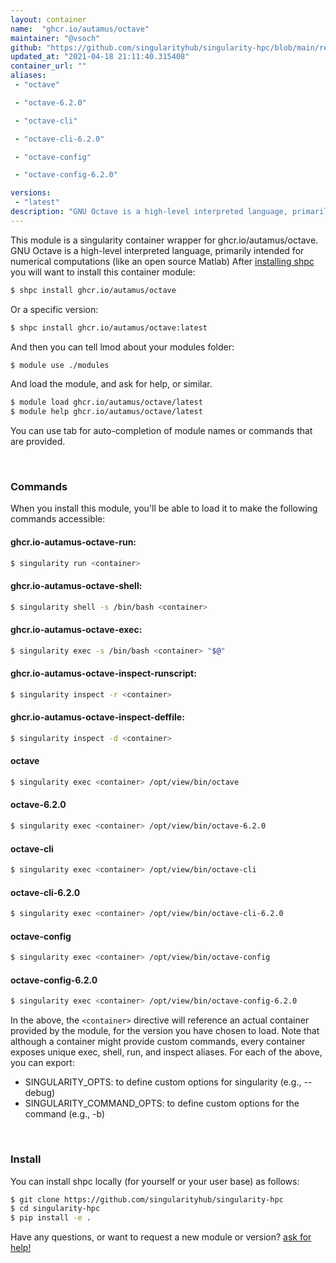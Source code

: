 ```yaml
---
layout: container
name:  "ghcr.io/autamus/octave"
maintainer: "@vsoch"
github: "https://github.com/singularityhub/singularity-hpc/blob/main/registry/ghcr.io/autamus/octave/container.yaml"
updated_at: "2021-04-18 21:11:40.315408"
container_url: ""
aliases:
 - "octave"

 - "octave-6.2.0"

 - "octave-cli"

 - "octave-cli-6.2.0"

 - "octave-config"

 - "octave-config-6.2.0"

versions:
 - "latest"
description: "GNU Octave is a high-level interpreted language, primarily intended for numerical computations (like an open source Matlab)"
---
```


This module is a singularity container wrapper for ghcr.io/autamus/octave.
GNU Octave is a high-level interpreted language, primarily intended for numerical computations (like an open source Matlab)
After [installing shpc](#install) you will want to install this container module:

```bash
$ shpc install ghcr.io/autamus/octave
```

Or a specific version:

```bash
$ shpc install ghcr.io/autamus/octave:latest
```

And then you can tell lmod about your modules folder:

```bash
$ module use ./modules
```

And load the module, and ask for help, or similar.

```bash
$ module load ghcr.io/autamus/octave/latest
$ module help ghcr.io/autamus/octave/latest
```

You can use tab for auto-completion of module names or commands that are provided.

<br>

### Commands

When you install this module, you'll be able to load it to make the following commands accessible:

#### ghcr.io-autamus-octave-run:

```bash
$ singularity run <container>
```

#### ghcr.io-autamus-octave-shell:

```bash
$ singularity shell -s /bin/bash <container>
```

#### ghcr.io-autamus-octave-exec:

```bash
$ singularity exec -s /bin/bash <container> "$@"
```

#### ghcr.io-autamus-octave-inspect-runscript:

```bash
$ singularity inspect -r <container>
```

#### ghcr.io-autamus-octave-inspect-deffile:

```bash
$ singularity inspect -d <container>
```


#### octave
       
```bash
$ singularity exec <container> /opt/view/bin/octave
```


#### octave-6.2.0
       
```bash
$ singularity exec <container> /opt/view/bin/octave-6.2.0
```


#### octave-cli
       
```bash
$ singularity exec <container> /opt/view/bin/octave-cli
```


#### octave-cli-6.2.0
       
```bash
$ singularity exec <container> /opt/view/bin/octave-cli-6.2.0
```


#### octave-config
       
```bash
$ singularity exec <container> /opt/view/bin/octave-config
```


#### octave-config-6.2.0
       
```bash
$ singularity exec <container> /opt/view/bin/octave-config-6.2.0
```



In the above, the `<container>` directive will reference an actual container provided
by the module, for the version you have chosen to load. Note that although a container
might provide custom commands, every container exposes unique exec, shell, run, and
inspect aliases. For each of the above, you can export:

 - SINGULARITY_OPTS: to define custom options for singularity (e.g., --debug)
 - SINGULARITY_COMMAND_OPTS: to define custom options for the command (e.g., -b)

<br>
  
### Install

You can install shpc locally (for yourself or your user base) as follows:

```bash
$ git clone https://github.com/singularityhub/singularity-hpc
$ cd singularity-hpc
$ pip install -e .
```

Have any questions, or want to request a new module or version? [ask for help!](https://github.com/singularityhub/singularity-hpc/issues)
